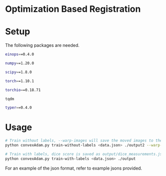 # Optimization Based Registration

# Setup

The following packages are needed.

```bash
einops==0.4.0                                                                   

numpy==1.20.0

scipy==1.8.0

torch==1.10.1

torchio==0.18.71

tqdm

typer==0.4.0                                                                                         
```

# Usage

```bash
# Train without labels, --warp-images will save the moved images to the output directory
python convexAdam.py train-without-labels <data.json> ./output2 --warp-images

# Train with labels, dice score is saved as output/dice_measurements.json
python convexAdam.py train-with-labels <data.json> ./output
```

For an example of the json format, refer to example jsons provided.

